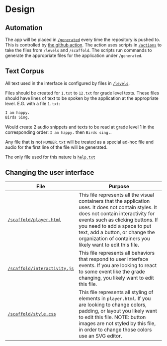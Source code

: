 # Design

## Automation

The app will be placed in [`/generated`](/generated) every time the repository is pushed to.
This is controlled by [the github action](.github/workflows/sync.yaml).
The action uses scripts in [`/actions`](/actions) to take the files from `/levels` and `/scaffold`.
The scripts run commands to generate the appropriate files for the application under `/generated`.

## Text Corpus

All text used in the interface is configured by files in [`/levels`](/levels).

Files should be created for `1.txt` to `12.txt` for grade level texts.
These files should have lines of text to be spoken by the application at the appropriate level. E.G. with a file `1.txt`:

```txt
I am happy.
Birds Sing.
```

Would create 2 audio snippets and texts to be read at grade level 1 in the corresponding order: `I am happy.` then `Birds sing.`.

Any file that is not `NUMBER.txt` will be treated as a special ad-hoc file and audio for the first line of the file will be generated.

The only file used for this nature is [`help.txt`](/levels/help.txt)

## Changing the user interface

| File | Purpose |
| ---- | ---- |
| [`/scaffold/player.html`](/scaffold/index.html) | This file represents all the visual containers that the application uses. It does not contain styles. It does not contain interactivity for events such as clicking buttons. If you need to add a space to put text, add a button, or change the organization of containers you likely want to edit this file. |
| [`/scaffold/interactivity.js`](/scaffold/interactivity.js) | This file represents all behaviors that respond to user interface events. If you are looking to react to some event like the grade changing, you likely want to edit this file. |
| [`/scaffold/style.css`](/scaffold/style.css) | This file represents all styling of elements in `player.html`. If you are looking to change colors, padding, or layout you likely want to edit this file. NOTE: button images are not styled by this file, in order to change those colors use an SVG editor. |

